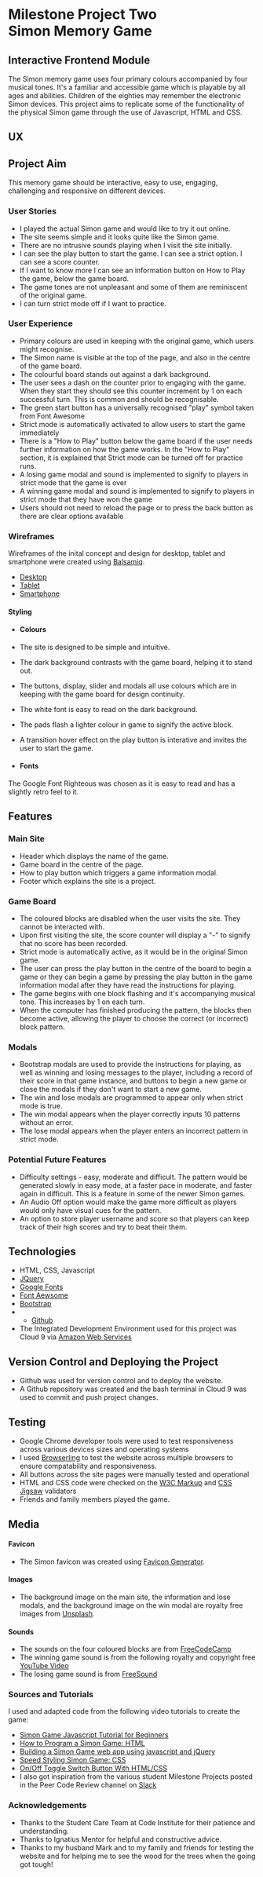<h1>
Milestone Project Two <br>Simon Memory Game<br> 
</h1>

<h2>Interactive Frontend Module</h2>


<div> 
The Simon memory game uses four primary colours accompanied by four musical tones.  It's a familiar and accessible game which is playable by all ages and abilities.  Children of the eighties may remember the electronic Simon devices.  This project aims to replicate some of the functionality of the physical Simon game through the use of Javascript, HTML and CSS.    
</div>


## UX

## Project Aim

This memory game should be interactive, easy to use, engaging, challenging and responsive on different devices.

### User Stories

- I played the actual Simon game and would like to try it out online.
- The site seems simple and it looks quite like the Simon game.
- There are no intrusive sounds playing when I visit the site initially.
- I can see the play button to start the game.  I can see a strict option. I can see a score counter.
- If I want to know more I can see an information button on How to Play the game, below the game board.
- The game tones are not unpleasant and some of them are reminiscent of the original game.
- I can turn strict mode off if I want to practice.

### User Experience

- Primary colours are used in keeping with the original game, which users might recognise.
- The Simon name is visible at the top of the page, and also in the centre of the game board.
- The colourful board stands out against a dark background.
- The user sees a dash on the counter prior to engaging with the game.  When they start they should see this counter increment     by 1 on each successful turn. This is common and should be recognisable.
- The green start button has a universally recognised "play" symbol taken from Font Awesome
- Strict mode is automatically activated to allow users to start the game immediately
- There is a "How to Play" button below the game board if the user needs further information on how the game works.  In the "How to Play" section, it is explained that Strict mode can be turned off for practice runs.
- A losing game modal and sound is implemented to signify to players in strict mode that the game is over
- A winning game modal and sound is implemented to signify to players in strict mode that they have won the game
- Users should not need to reload the page or to press the back button as there are clear options available

### Wireframes

Wireframes of the inital concept and design for desktop, tablet and smartphone were created using [Balsamiq](https://balsamiq.com/).

- [Desktop](wireframes/desktop.png) 
- [Tablet](wireframes/tablet.png) 
- [Smartphone](wireframes/smartphone.png) 

#### Styling

- #### Colours

- The site is designed to be simple and intuitive.  
- The dark background contrasts with the game board, helping it to stand out.  
- The buttons, display, slider and modals all use colours which are in keeping with the game board for design continuity.  
- The white font is easy to read on the dark background.
- The pads flash a lighter colour in game to signify the active block.
- A transition hover effect on the play button is interative and invites the user to start the game.

- #### Fonts

The Google Font Righteous was chosen as it is easy to read and has a slightly retro feel to it.
    

## Features

### Main Site

- Header which displays the name of the game.
- Game board in the centre of the page.
- How to play button which triggers a game information modal.
- Footer which explains the site is a project.

### Game Board

- The coloured blocks are disabled when the user visits the site.  They cannot be interacted with.
- Upon first visiting the site, the score counter will display a "-" to signify that no score has been recorded.
- Strict mode is automatically active, as it would be in the original Simon game.
- The user can press the play button in the centre of the board to begin a game or they can begin a game by pressing the play button in the game information modal after they have read the instructions for playing.
- The game begins with one block flashing and it's accompanying musical tone.  This increases by 1 on each turn.
- When the computer has finished producing the pattern, the blocks then become active, allowing the player to choose the correct (or incorrect) block pattern.

### Modals

- Bootstrap modals are used to provide the instructions for playing, as well as winning and losing messages to the player, including a record of their score in that game instance, and buttons to begin a new game or close the modals if they don't want to start a new game.
- The win and lose modals are programmed to appear only when strict mode is true.
- The win modal appears when the player correctly inputs 10 patterns without an error.
- The lose modal appears when the player enters an incorrect pattern in strict mode.

### Potential Future Features

- Difficulty settings - easy, moderate and difficult.  The pattern would be generated slowly in easy mode, at a faster pace in moderate, and faster again in difficult.  This is a feature in some of the newer Simon games.
- An Audio Off option would make the game more difficult as players would only have visual cues for the pattern.
- An option to store player username and score so that players can keep track of their high scores and try to beat their them.


## Technologies

- HTML, CSS, Javascript
- [JQuery](https://jquery.com)
- [Google Fonts](https://fonts.google.com/)
- [Font Aewsome](https://fontawesome.com/)
- [Bootstrap](https://getbootstrap.com/)
- - [Github](https://github.com/)
- The Integrated Development Environment used for this project was Cloud 9 via [Amazon Web Services](https://aws.amazon.com/cloud9/)


## Version Control and Deploying the Project

- Github was used for version control and to deploy the website.
- A Github repository was created and the bash terminal in Cloud 9 was used to commit and push project changes.

## Testing

 - Google Chrome developer tools were used to test responsiveness across various devices sizes and operating systems
 - I used [Browserling](https://www.browserling.com/) to test the website across multiple browsers to ensure compatability and responsiveness.
 - All buttons across the site pages were manually tested and operational
 - HTML and CSS code were checked on the [W3C Markup](https://validator.w3.org/) and [CSS Jigsaw](https://jigsaw.w3.org/css-validator/) validators
- Friends and family members played the game.


## Media

#### Favicon
- The Simon favicon was created using [Favicon Generator](https://www.favicon-generator.org/).

#### Images

- The background image on the main site, the information and lose modals, and the background image on the win modal are royalty free images from [Unsplash](https://unsplash.com/).

#### Sounds
    
- The sounds on the four coloured blocks are from [FreeCodeCamp](https://www.freecodecamp.org/learn/coding-interview-prep/take-home-projects/build-a-simon-game)
- The winning game sound is from the following royalty and copyright free [YouTube Video](https://youtu.be/P8T6gh9p2-c)
- The losing game sound is from [FreeSound](https://freesound.org/)

### Sources and Tutorials

I used and adapted code from the following video tutorials to create the game:

- [Simon Game Javascript Tutorial for Beginners](https://youtu.be/n_ec3eowFLQ)
- [How to Program a Simon Game: HTML](https://youtu.be/9MTR3V2XpRI)
- [Building a Simon Game web app using javascript and jQuery](https://youtu.be/4pfvy_A5ceE)
- [Speed Styling Simon Game: CSS](https://youtu.be/fJQtc24sCJ8)
- [On/Off Toggle Switch Button With HTML/CSS ](https://youtu.be/BemxV5rS094)
- I also got inspiration from the various student Milestone Projects posted in the Peer Code Review channel on [Slack](https://slack.com/intl/en-ie/)

### Acknowledgements

- Thanks to the Student Care Team at Code Institute for their patience and understanding.
- Thanks to Ignatius Mentor for helpful and constructive advice.
- Thanks to my husband Mark and to my family and friends for testing the website and for helping me to see the wood for the trees when the going got tough!

